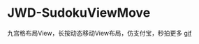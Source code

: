 # JWD-SudokuViewMove

九宫格布局View，长按动态移动View布局，仿支付宝，秒拍更多
[gif](https://github.com/weidongjiang/JWD-SudokuViewMove/commit/cb2b39fa86d03145d42a2a4fdb6c7c73b5147d1d)
